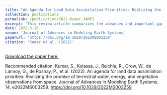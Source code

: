 ```yaml
---
title: "An Agenda for Land Data Assimilation Priorities: Realizing the Promise of Terrestrial Water, Energy, and Vegetation Observations From Space"
collection: publications
permalink: /publication/2022-Kumar-JAMES
excerpt: 'This review article summarizes the advances and important gaps remainin in current land DA research and applications.'
date: 2022-3-10
venue: 'Journal of Advances in Modeling Earth Systems'
paperurl: 'https://doi.org/10.1029/2022MS003259'
citation: 'Kumar et al. (2022)'
---
```


[Download the paper here.](https://doi.org/10.1029/2022MS003259)

Recommended citation: Kumar, S., Kolassa, J., Reichle, R., Crow, W., de Lannoy, G., de Rosnay, P., et al. (2022). An agenda for land data assimilation priorities: Realizing the promise of terrestrial water, energy, and vegetation observations from space. Journal of Advances in Modeling Earth Systems, 14, e2022MS003259. https://doi.org/10.1029/2022MS003259
